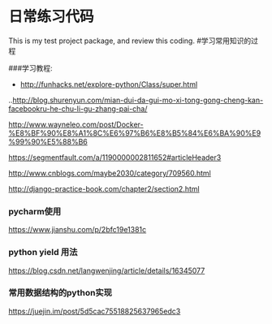 # 日常练习代码
This is my test project package, and review this coding.
#学习常用知识的过程

###学习教程:
* http://funhacks.net/explore-python/Class/super.html

..http://blog.shurenyun.com/mian-dui-da-gui-mo-xi-tong-gong-cheng-kan-facebookru-he-chu-li-gu-zhang-pai-cha/

http://www.wayneleo.com/post/Docker-%E8%BF%90%E8%A1%8C%E6%97%B6%E8%B5%84%E6%BA%90%E9%99%90%E5%88%B6

https://segmentfault.com/a/1190000002811652#articleHeader3

http://www.cnblogs.com/maybe2030/category/709560.html

http://django-practice-book.com/chapter2/section2.html

### pycharm使用
https://www.jianshu.com/p/2bfc19e1381c

### python yield 用法
https://blog.csdn.net/langwenjing/article/details/16345077

### 常用数据结构的python实现
https://juejin.im/post/5d5cac75518825637965edc3
